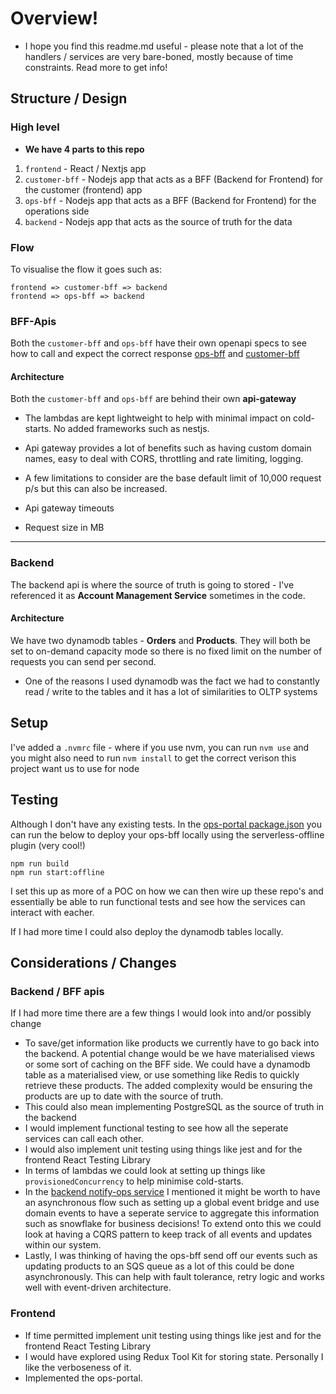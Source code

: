 # Overview!

- I hope you find this readme.md useful - please note that a lot of the handlers / services are very bare-boned, mostly because of time constraints. Read more to get info!

## Structure / Design

### High level
- **We have 4 parts to this repo**
1. `frontend` - React / Nextjs app
2. `customer-bff` - Nodejs app that acts as a BFF (Backend for Frontend) for the customer (frontend) app
3. `ops-bff` - Nodejs app that acts as a BFF (Backend for Frontend) for the operations side
4. `backend` - Nodejs app that acts as the source of truth for the data

### Flow
To visualise the flow it goes such as:
```
frontend => customer-bff => backend
frontend => ops-bff => backend
```

### BFF-Apis
Both the `customer-bff` and `ops-bff` have their own openapi specs to see how to call and expect the correct response
[ops-bff](./ops-bff/openapi.yaml) and [customer-bff](./customer-bff/openapi.yaml)

#### Architecture
Both the `customer-bff` and `ops-bff` are behind their own **api-gateway**

- The lambdas are kept lightweight to help with minimal impact on cold-starts. No added frameworks such as nestjs.
- Api gateway provides a lot of benefits such as having custom domain names, easy to deal with CORS, throttling and rate limiting, logging.

- A few limitations to consider are the base default limit of 10,000 request p/s but this can also be increased.
- Api gateway timeouts
- Request size in MB

---

### Backend
The backend api is where the source of truth is going to stored - I've referenced it as **Account Management Service** sometimes in the code.
#### Architecture
We have two dynamodb tables - **Orders** and **Products**. They will both be set to on-demand capacity mode so there is no fixed limit on the number of requests you can send per second.
- One of the reasons I used dynamodb was the fact we had to constantly read / write to the tables and it has a lot of similarities to OLTP systems

## Setup
I've added a `.nvmrc` file - where if you use nvm, you can run `nvm use` and you might also need to run `nvm install` to get the correct verison this project want us to use for node

## Testing
Although I don't have any existing tests. In the [ops-portal package.json](./ops-bff/package.json) you can run the below to deploy your ops-bff locally using the serverless-offline plugin (very cool!)
```
npm run build
npm run start:offline
```
I set this up as more of a POC on how we can then wire up these repo's and essentially be able to run functional tests and see how the services can interact with eacher.

If I had more time I could also deploy the dynamodb tables locally.

## Considerations / Changes

### Backend / BFF apis
If I had more time there are a few things I would look into and/or possibly change
- To save/get information like products we currently have to go back into the backend. A potential change would be we have materialised views or some sort of caching on the BFF side. We could have a dynamodb table as a materialised view, or use something like Redis to quickly retrieve these products. The added complexity would be ensuring the products are up to date with the source of truth.
- This could also mean implementing PostgreSQL as the source of truth in the backend
- I would implement functional testing to see how all the seperate services can call each other.
- I would also implement unit testing using things like jest and for the frontend React Testing Library
- In terms of lambdas we could look at setting up things like `provisionedConcurrency` to help minimise cold-starts.
- In the [backend notify-ops service](/backend/src/service/opsService.ts) I mentioned it might be worth to have an asynchronous flow such as setting up a global event bridge and use domain events to have a seperate service to aggregate this information such as snowflake for business decisions! To extend onto this we could look at having a CQRS pattern to keep track of all events and updates within our system.
- Lastly, I was thinking of having the ops-bff send off our events such as updating products to an SQS queue as a lot of this could be done asynchronously. This can help with fault tolerance, retry logic and works well with event-driven architecture.

### Frontend
- If time permitted implement unit testing using things like jest and for the frontend React Testing Library
- I would have explored using Redux Tool Kit for storing state. Personally I like the verboseness of it.
- Implemented the ops-portal.